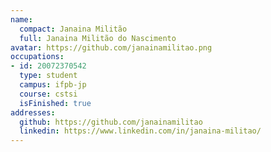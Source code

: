 ```yaml
---
name:
  compact: Janaina Militão
  full: Janaina Militão do Nascimento
avatar: https://github.com/janainamilitao.png
occupations:
- id: 20072370542
  type: student
  campus: ifpb-jp
  course: cstsi
  isFinished: true
addresses:
  github: https://github.com/janainamilitao
  linkedin: https://www.linkedin.com/in/janaina-militao/
---
```

